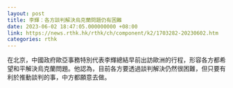 ```yaml
---
layout: post
title: 李輝：各方談判解決烏克蘭問題仍有困難
date: 2023-06-02 18:47:05.000000000 +08:00
link: https://news.rthk.hk/rthk/ch/component/k2/1703282-20230602.htm
categories: rthk
---
```


在北京，中國政府歐亞事務特別代表李輝總結早前出訪歐洲的行程，形容各方都希望和平解決烏克蘭問題。他認為，目前各方要透過談判解決仍然很困難，但只要有利於推動談判的事，中方都願意去做。
